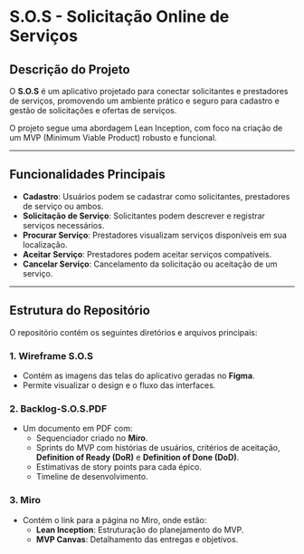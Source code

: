 # S.O.S - Solicitação Online de Serviços  

## Descrição do Projeto  
O **S.O.S** é um aplicativo projetado para conectar solicitantes e prestadores de serviços, promovendo um ambiente prático e seguro para cadastro e gestão de solicitações e ofertas de serviços.  

O projeto segue uma abordagem Lean Inception, com foco na criação de um MVP (Minimum Viable Product) robusto e funcional.  

---

## Funcionalidades Principais  
- **Cadastro**: Usuários podem se cadastrar como solicitantes, prestadores de serviço ou ambos.  
- **Solicitação de Serviço**: Solicitantes podem descrever e registrar serviços necessários.  
- **Procurar Serviço**: Prestadores visualizam serviços disponíveis em sua localização.  
- **Aceitar Serviço**: Prestadores podem aceitar serviços compatíveis.  
- **Cancelar Serviço**: Cancelamento da solicitação ou aceitação de um serviço.  

---

## Estrutura do Repositório  
O repositório contém os seguintes diretórios e arquivos principais:  

### **1. Wireframe S.O.S**  
- Contém as imagens das telas do aplicativo geradas no **Figma**.  
- Permite visualizar o design e o fluxo das interfaces.  

### **2. Backlog-S.O.S.PDF**  
- Um documento em PDF com:  
  - Sequenciador criado no **Miro**.  
  - Sprints do MVP com histórias de usuários, critérios de aceitação, **Definition of Ready (DoR)** e **Definition of Done (DoD)**.  
  - Estimativas de story points para cada épico.  
  - Timeline de desenvolvimento.  

### **3. Miro**  
- Contém o link para a página no Miro, onde estão:  
  - **Lean Inception**: Estruturação do planejamento do MVP.  
  - **MVP Canvas**: Detalhamento das entregas e objetivos.  

